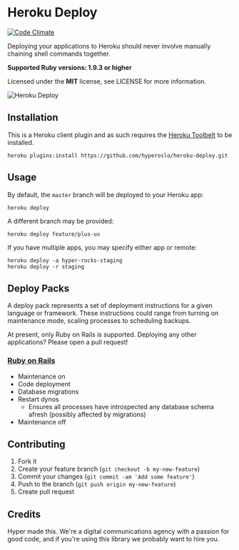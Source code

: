 # Heroku Deploy

[![Code Climate](https://codeclimate.com/github/hyperoslo/heroku-deploy.png)](https://codeclimate.com/github/hyperoslo/heroku-deploy)

Deploying your applications to Heroku should never involve manually chaining shell commands together.

**Supported Ruby versions: 1.9.3 or higher**

Licensed under the **MIT** license, see LICENSE for more information.

![Heroku Deploy](http://office.moonsphere.net/heroku-deploy.png)


## Installation

This is a Heroku client plugin and as such requires the [Heroku Toolbelt](https://toolbelt.heroku.com/) to be installed.

```shell
heroku plugins:install https://github.com/hyperoslo/heroku-deploy.git
```


## Usage

By default, the `master` branch will be deployed to your Heroku app:

```shell
heroku deploy
```

A different branch may be provided:

```shell
heroku deploy feature/plus-ux
```

If you have multiple apps, you may specify either app or remote:

```shell
heroku deploy -a hyper-rocks-staging
heroku deploy -r staging
```


## Deploy Packs

A deploy pack represents a set of deployment instructions for a given language or framework. These instructions could range from turning on maintenance mode, scaling processes to scheduling backups.

At present, only Ruby on Rails is supported. Deploying any other applications? Please open a pull request!

### [Ruby on Rails](https://github.com/hyperoslo/heroku-deploy/blob/master/lib/heroku/command/deploy/packs/rails.rb)

* Maintenance on
* Code deployment
* Database migrations
* Restart dynos
  * Ensures all processes have introspected any database schema afresh (possibly affected by migrations)
* Maintenance off


## Contributing

1. Fork it
2. Create your feature branch (`git checkout -b my-new-feature`)
3. Commit your changes (`git commit -am 'Add some feature'`)
4. Push to the branch (`git push origin my-new-feature`)
5. Create pull request


## Credits

Hyper made this. We're a digital communications agency with a passion for good code,
and if you're using this library we probably want to hire you.
